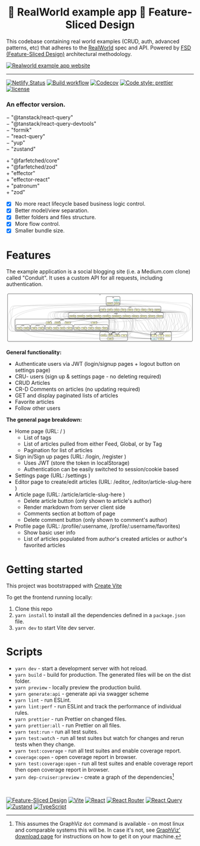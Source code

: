 <div>
  <h1 align="center">🙌 RealWorld example app 🍰 Feature-Sliced Design</h1>

  <p>
    This codebase containing real world examples (CRUD, auth, advanced patterns, etc) that adheres to the <a href="https://github.com/gothinkster/realworld">RealWorld</a> spec and API. Powered by <a href="https://feature-sliced.design">FSD (Feature-Sliced Design)</a> architectural methodology.
  </p>

  <a href="https://realworld-fsd.netlify.app">
    <img
      alt="Realworld example app website"
      src="./logo.gif"
    />
  </a>
</div>

<hr />

[![Netlify Status][netlify-domain]](https://realworld-fsd.netlify.app/)
[![Build workflow][build-domain]](https://github.com/sldk-yuri/realworld-react-fsd/actions/workflows/build.yml)
[![Codecov][codecov-domain]](https://app.codecov.io/gh/sldk-yuri/realworld-react-fsd/branch/master)
[![Code style: prettier][prettier-domain]](https://github.com/prettier/prettier)
[![license][license-domain]](https://github.com/sldk-yuri/realworld-react-fsd/blob/master/LICENSE)

### An effector version.

&minus; "@tanstack/react-query"\
&minus; "@tanstack/react-query-devtools"\
&minus; "formik"\
&minus; "react-query"\
&minus; "yup"\
&minus; "zustand"

&plus; "@farfetched/core"\
&plus; "@farfetched/zod"\
&plus; "effector"\
&plus; "effector-react"\
&plus; "patronum"\
&plus; "zod"

- [x] No more react lifecycle based business logic control.
- [x] Better model/view separation.
- [x] Better folders and files structure.
- [x] More flow control.
- [x] Smaller bundle size.

# Features

The example application is a social blogging site (i.e. a Medium.com clone) called "Conduit". It uses a custom API for all requests, including authentication.

![Dependency Graph][dependency-graph-domain]

**General functionality:**

- Authenticate users via JWT (login/signup pages + logout button on settings page)
- CRU- users (sign up & settings page - no deleting required)
- CRUD Articles
- CR-D Comments on articles (no updating required)
- GET and display paginated lists of articles
- Favorite articles
- Follow other users

**The general page breakdown:**

- Home page (URL: / )
  - List of tags
  - List of articles pulled from either Feed, Global, or by Tag
  - Pagination for list of articles
- Sign in/Sign up pages (URL: /login, /register )
  - Uses JWT (store the token in localStorage)
  - Authentication can be easily switched to session/cookie based
- Settings page (URL: /settings )
- Editor page to create/edit articles (URL: /editor, /editor/article-slug-here )
- Article page (URL: /article/article-slug-here )
  - Delete article button (only shown to article's author)
  - Render markdown from server client side
  - Comments section at bottom of page
  - Delete comment button (only shown to comment's author)
- Profile page (URL: /profile/:username, /profile/:username/favorites)
  - Show basic user info
  - List of articles populated from author's created articles or author's favorited articles

# Getting started

This project was bootstrapped with [Create Vite](https://vitejs.dev/guide/#getting-started)

To get the frontend running locally:

1. Clone this repo
2. `yarn install` to install all the dependencies defined in a `package.json` file.
3. `yarn dev` to start Vite dev server.

# Scripts

- `yarn dev` - start a development server with hot reload.
- `yarn build` - build for production. The generated files will be on the dist folder.
- `yarn preview` - locally preview the production build.
- `yarn generate:api` - generate api via swagger scheme
- `yarn lint` - run ESLint.
- `yarn lint:perf` - run ESLint and track the performance of individual rules.
- `yarn prettier` - run Prettier on changed files.
- `yarn prettier:all` - run Prettier on all files.
- `yarn test:run` - run all test suites.
- `yarn test:watch` - run all test suites but watch for changes and rerun tests when they change.
- `yarn test:coverage` - run all test suites and enable coverage report.
- `coverage:open` - open coverage report in browser.
- `yarn test:coverage:open` - run all test suites and enable coverage report then open coverage report in browser.
- `yarn dep-cruiser:preview` - create a graph of the dependencies[^1]

[^1]:
    This assumes the GraphViz `dot` command is available - on most linux and
    comparable systems this will be. In case it's not, see
    [GraphViz' download page](https://www.graphviz.org/download/) for instructions
    on how to get it on your machine.

<br/>

[![Feature-Sliced Design][shields-fsd-domain]](https://feature-sliced.design/)
[![Vite][shields-vite-domain]](https://vitejs.dev/)
[![React][shields-react-domain]](https://react.dev/)
[![React Router][shields-react-router-domain]](https://reactrouter.com/)
[![React Query][shields-react-query-domain]](https://tanstack.com/query/v4/)
[![Zustand][shields-zustand-domain]](https://zustand-demo.pmnd.rs/)
[![TypeScript][shields-typescript-domain]](https://www.typescriptlang.org/)

[shields-react-router-domain]: https://img.shields.io/badge/React_Router-CA4245?style=for-the-badge&logo=react-router&logoColor=white
[shields-react-query-domain]: https://img.shields.io/badge/-React%20Query-FF4154?style=for-the-badge&logo=react%20query&logoColor=white
[shields-zustand-domain]: https://img.shields.io/badge/zustand-%2320232a.svg?style=for-the-badge&logo=react&logoColor=%2361DAFB
[shields-typescript-domain]: https://img.shields.io/badge/typescript-%23007ACC.svg?style=for-the-badge&logo=typescript&logoColor=white
[shields-fsd-domain]: https://img.shields.io/badge/Feature--Sliced-Design?style=for-the-badge&color=F2F2F2&labelColor=262224&logoWidth=10&logo=data:image/png;base64,iVBORw0KGgoAAAANSUhEUgAAABQAAAAaCAYAAAC3g3x9AAAACXBIWXMAAALFAAACxQGJ1n/vAAAAAXNSR0IArs4c6QAAAARnQU1BAACxjwv8YQUAAABISURBVHgB7dKxCQAgDETR0w2cws0cys2cwhEUBbsggikCuVekDHwSQFlYo7Q+8KnmtHdFWMdk2cl5wSsbxGSZw8dm8pX9ZHUTMBUgGU2F718AAAAASUVORK5CYII=
[shields-vite-domain]: https://img.shields.io/badge/vite-%23646CFF.svg?style=for-the-badge&logo=vite&logoColor=white
[shields-react-domain]: https://img.shields.io/badge/react-%2320232a.svg?style=for-the-badge&logo=react&logoColor=%2361DAFB
[netlify-domain]: https://api.netlify.com/api/v1/badges/5d5013c3-ec61-4496-8f48-caa7145fb166/deploy-status
[dependency-graph-domain]: ./dependency-graph-preview.svg
[build-domain]: https://github.com/sldk-yuri/realworld-react-fsd/actions/workflows/build.yml/badge.svg
[codecov-domain]: https://codecov.io/gh/sldk-yuri/realworld-react-fsd/branch/master/graph/badge.svg?token=IXE2YRPYK5
[prettier-domain]: https://img.shields.io/badge/code_style-prettier-ff69b4.svg
[license-domain]: https://img.shields.io/badge/license-MIT-green.svg

